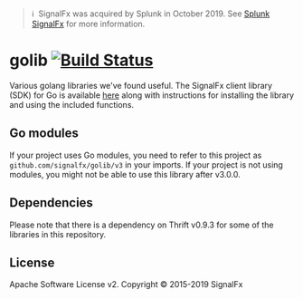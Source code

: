 >ℹ️&nbsp;&nbsp;SignalFx was acquired by Splunk in October 2019. See [Splunk SignalFx](https://www.splunk.com/en_us/investor-relations/acquisitions/signalfx.html) for more information.

# golib [![Build Status](https://travis-ci.org/signalfx/golib.svg?branch=master)](https://travis-ci.org/signalfx/golib)

Various golang libraries we've found useful. The SignalFx client library (SDK) for Go is available [here](https://github.com/signalfx/golib/tree/master/sfxclient) along with instructions for installing the library and using the included functions.

## Go modules
If your project uses Go modules, you need to refer to this project as
`github.com/signalfx/golib/v3` in your imports.  If your project is not using
modules, you might not be able to use this library after v3.0.0.

## Dependencies

Please note that there is a dependency on Thrift v0.9.3 for some of the libraries in this repository.

## License

Apache Software License v2. Copyright © 2015-2019 SignalFx
